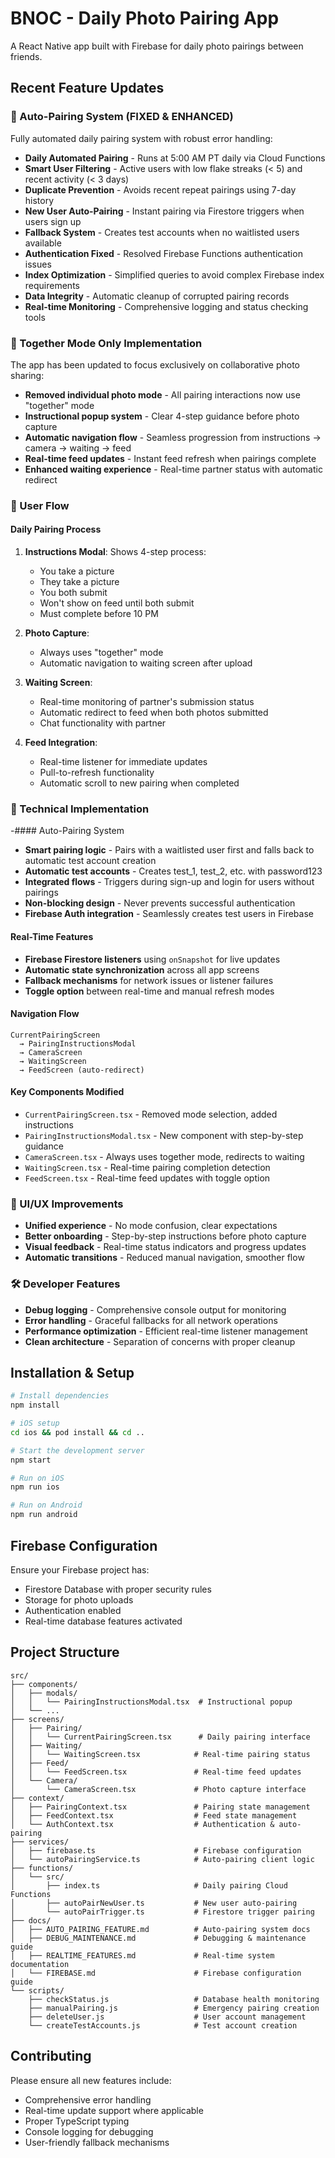 # BNOC - Daily Photo Pairing App

A React Native app built with Firebase for daily photo pairings between friends.

## Recent Feature Updates

### 🤝 Auto-Pairing System (FIXED & ENHANCED)
Fully automated daily pairing system with robust error handling:

- **Daily Automated Pairing** - Runs at 5:00 AM PT daily via Cloud Functions
- **Smart User Filtering** - Active users with low flake streaks (< 5) and recent activity (< 3 days)
- **Duplicate Prevention** - Avoids recent repeat pairings using 7-day history
- **New User Auto-Pairing** - Instant pairing via Firestore triggers when users sign up
- **Fallback System** - Creates test accounts when no waitlisted users available
- **Authentication Fixed** - Resolved Firebase Functions authentication issues
- **Index Optimization** - Simplified queries to avoid complex Firebase index requirements
- **Data Integrity** - Automatic cleanup of corrupted pairing records
- **Real-time Monitoring** - Comprehensive logging and status checking tools

### 🎯 Together Mode Only Implementation
The app has been updated to focus exclusively on collaborative photo sharing:

- **Removed individual photo mode** - All pairing interactions now use "together" mode
- **Instructional popup system** - Clear 4-step guidance before photo capture
- **Automatic navigation flow** - Seamless progression from instructions → camera → waiting → feed
- **Real-time feed updates** - Instant feed refresh when pairings complete
- **Enhanced waiting experience** - Real-time partner status with automatic redirect

### 📱 User Flow

#### Daily Pairing Process
1. **Instructions Modal**: Shows 4-step process:
   - You take a picture
   - They take a picture  
   - You both submit
   - Won't show on feed until both submit
   - Must complete before 10 PM

2. **Photo Capture**: 
   - Always uses "together" mode
   - Automatic navigation to waiting screen after upload

3. **Waiting Screen**:
   - Real-time monitoring of partner's submission status
   - Automatic redirect to feed when both photos submitted
   - Chat functionality with partner

4. **Feed Integration**:
   - Real-time listener for immediate updates
   - Pull-to-refresh functionality
   - Automatic scroll to new pairing when completed

### 🔧 Technical Implementation

-#### Auto-Pairing System
- **Smart pairing logic** - Pairs with a waitlisted user first and falls back to automatic test account creation
- **Automatic test accounts** - Creates test_1, test_2, etc. with password123
- **Integrated flows** - Triggers during sign-up and login for users without pairings
- **Non-blocking design** - Never prevents successful authentication
- **Firebase Auth integration** - Seamlessly creates test users in Firebase

#### Real-Time Features
- **Firebase Firestore listeners** using `onSnapshot` for live updates
- **Automatic state synchronization** across all app screens
- **Fallback mechanisms** for network issues or listener failures
- **Toggle option** between real-time and manual refresh modes

#### Navigation Flow
```
CurrentPairingScreen 
  → PairingInstructionsModal 
  → CameraScreen 
  → WaitingScreen 
  → FeedScreen (auto-redirect)
```

#### Key Components Modified
- `CurrentPairingScreen.tsx` - Removed mode selection, added instructions
- `PairingInstructionsModal.tsx` - New component with step-by-step guidance
- `CameraScreen.tsx` - Always uses together mode, redirects to waiting
- `WaitingScreen.tsx` - Real-time pairing completion detection
- `FeedScreen.tsx` - Real-time feed updates with toggle option

### 🎨 UI/UX Improvements
- **Unified experience** - No mode confusion, clear expectations
- **Better onboarding** - Step-by-step instructions before photo capture
- **Visual feedback** - Real-time status indicators and progress updates
- **Automatic transitions** - Reduced manual navigation, smoother flow

### 🛠️ Developer Features
- **Debug logging** - Comprehensive console output for monitoring
- **Error handling** - Graceful fallbacks for all network operations
- **Performance optimization** - Efficient real-time listener management
- **Clean architecture** - Separation of concerns with proper cleanup

## Installation & Setup

```bash
# Install dependencies
npm install

# iOS setup
cd ios && pod install && cd ..

# Start the development server
npm start

# Run on iOS
npm run ios

# Run on Android
npm run android
```

## Firebase Configuration
Ensure your Firebase project has:
- Firestore Database with proper security rules
- Storage for photo uploads
- Authentication enabled
- Real-time database features activated

## Project Structure
```
src/
├── components/
│   ├── modals/
│   │   └── PairingInstructionsModal.tsx  # Instructional popup
│   └── ...
├── screens/
│   ├── Pairing/
│   │   └── CurrentPairingScreen.tsx      # Daily pairing interface
│   ├── Waiting/
│   │   └── WaitingScreen.tsx            # Real-time pairing status
│   ├── Feed/
│   │   └── FeedScreen.tsx               # Real-time feed updates
│   └── Camera/
│       └── CameraScreen.tsx             # Photo capture interface
├── context/
│   ├── PairingContext.tsx               # Pairing state management
│   ├── FeedContext.tsx                  # Feed state management
│   └── AuthContext.tsx                  # Authentication & auto-pairing
├── services/
│   ├── firebase.ts                      # Firebase configuration
│   └── autoPairingService.ts            # Auto-pairing client logic
├── functions/
│   └── src/
│       ├── index.ts                     # Daily pairing Cloud Functions
│       ├── autoPairNewUser.ts           # New user auto-pairing
│       └── autoPairTrigger.ts           # Firestore trigger pairing
├── docs/
│   ├── AUTO_PAIRING_FEATURE.md          # Auto-pairing system docs
│   ├── DEBUG_MAINTENANCE.md             # Debugging & maintenance guide
│   ├── REALTIME_FEATURES.md             # Real-time system documentation
│   └── FIREBASE.md                      # Firebase configuration guide
└── scripts/
    ├── checkStatus.js                   # Database health monitoring
    ├── manualPairing.js                 # Emergency pairing creation
    ├── deleteUser.js                    # User account management
    └── createTestAccounts.js            # Test account creation
```

## Contributing
Please ensure all new features include:
- Comprehensive error handling
- Real-time update support where applicable
- Proper TypeScript typing
- Console logging for debugging
- User-friendly fallback mechanisms
